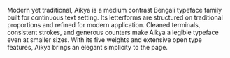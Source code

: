 Modern yet traditional, Aikya is a medium contrast Bengali typeface family built for continuous text setting. Its letterforms are structured on traditional proportions and refined for modern application. Cleaned terminals, consistent strokes, and generous counters make Aikya a legible typeface even at smaller sizes. With its five weights and extensive open type features, Aikya brings an elegant simplicity to the page.